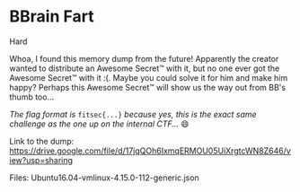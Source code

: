 # BBrain Fart
Hard

Whoa, I found this memory dump from the future! Apparently the creator wanted to distribute an Awesome Secret™ with it, but no one ever got the Awesome Secret™ with it :(. Maybe you could solve it for him and make him happy? Perhaps this Awesome Secret™ will show us the way out from BB's thumb too...

*The flag format is* `fitsec{...}` *because yes, this is the exact same challenge as the one up on the internal CTF...* 😄

Link to the dump: https://drive.google.com/file/d/17jqQOh6IxmqERMOU05UiXrgtcWN8Z646/view?usp=sharing

Files: Ubuntu16.04-vmlinux-4.15.0-112-generic.json
